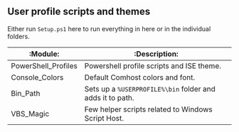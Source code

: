 ## User profile scripts and themes
Either run `Setup.ps1` here to run everything in here or in the individual folders.

| :Module: | :Description: |
| -------- | ------------- |
| PowerShell_Profiles | Powershell profile scripts and ISE theme. |
| Console_Colors | Default Comhost colors and font. |
| Bin_Path | Sets up a `%USERPROFILE%\bin` folder and adds it to path. |
| VBS_Magic | Few helper scripts related to Windows Script Host. |
